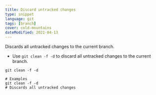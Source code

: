```yaml
---
title: Discard untracked changes
type: snippet
language: git
tags: [branch]
cover: cold-mountains
dateModified: 2021-04-13
---
```


Discards all untracked changes to the current branch.

- Use `git clean -f -d` to discard all untracked changes to the current branch.

```shell
git clean -f -d

# Examples
git clean -f -d
# Discards all untracked changes
```
